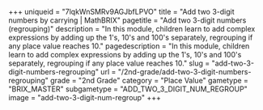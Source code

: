 +++
uniqueid = "7lqkWnSMRv9AGJbfLPVO"
title = "Add two 3-digit numbers by carrying | MathBRIX"
pagetitle = "Add two 3-digit numbers (regrouping)"
description = "In this module, children learn to add complex expressions by adding up the 1's, 10's and 100's separately, regrouping if any place value reaches 10."
pagedescription = "In this module, children learn to add complex expressions by adding up the 1's, 10's and 100's separately, regrouping if any place value reaches 10."
slug = "add-two-3-digit-numbers-regrouping"
url = "/2nd-grade/add-two-3-digit-numbers-regrouping"
grade = "2nd Grade"
category = "Place Value"
gametype = "BRIX_MASTER"
subgametype = "ADD_TWO_3_DIGIT_NUM_REGROUP"
image = "add-two-3-digit-num-regroup"
+++